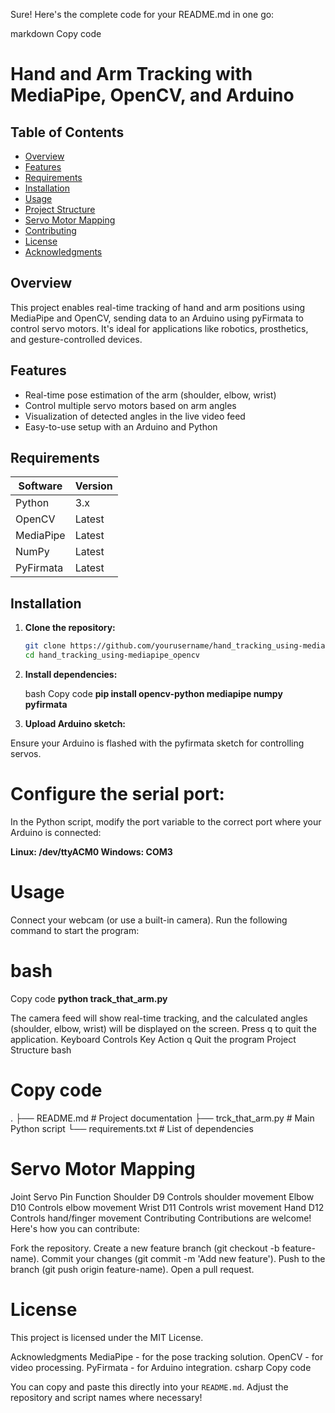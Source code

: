 Sure! Here's the complete code for your README.md in one go:

markdown
Copy code
# Hand and Arm Tracking with MediaPipe, OpenCV, and Arduino

## Table of Contents
- [Overview](#overview)
- [Features](#features)
- [Requirements](#requirements)
- [Installation](#installation)
- [Usage](#usage)
- [Project Structure](#project-structure)
- [Servo Motor Mapping](#servo-motor-mapping)
- [Contributing](#contributing)
- [License](#license)
- [Acknowledgments](#acknowledgments)

## Overview
This project enables real-time tracking of hand and arm positions using MediaPipe and OpenCV, sending data to an Arduino using pyFirmata to control servo motors. It's ideal for applications like robotics, prosthetics, and gesture-controlled devices.

## Features
- Real-time pose estimation of the arm (shoulder, elbow, wrist)
- Control multiple servo motors based on arm angles
- Visualization of detected angles in the live video feed
- Easy-to-use setup with an Arduino and Python

## Requirements
| Software  | Version |
|-----------|---------|
| Python    | 3.x     |
| OpenCV    | Latest  |
| MediaPipe | Latest  |
| NumPy     | Latest  |
| PyFirmata | Latest  |

## Installation

1. **Clone the repository:**
   ```bash
   git clone https://github.com/yourusername/hand_tracking_using-mediapipe_opencv.git
   cd hand_tracking_using-mediapipe_opencv
2. **Install dependencies:**

   bash
   Copy code
   **pip install opencv-python mediapipe numpy pyfirmata**
   
3.  **Upload Arduino sketch:**

Ensure your Arduino is flashed with the pyfirmata sketch for controlling servos.

# Configure the serial port:

In the Python script, modify the port variable to the correct port where your Arduino is connected:

**Linux: /dev/ttyACM0
Windows: COM3**

# Usage
Connect your webcam (or use a built-in camera).
Run the following command to start the program:
# bash
Copy code
**python track_that_arm.py**

The camera feed will show real-time tracking, and the calculated angles (shoulder, elbow, wrist) will be displayed on the screen.
Press q to quit the application.
Keyboard Controls
Key	Action
q	Quit the program
Project Structure
bash
# Copy code
.
├── README.md               # Project documentation
├── trck_that_arm.py      # Main Python script
└── requirements.txt         # List of dependencies
# Servo Motor Mapping
Joint	Servo Pin	Function
Shoulder	D9	Controls shoulder movement
Elbow	D10	Controls elbow movement
Wrist	D11	Controls wrist movement
Hand	D12	Controls hand/finger movement
Contributing
Contributions are welcome! Here's how you can contribute:

Fork the repository.
Create a new feature branch (git checkout -b feature-name).
Commit your changes (git commit -m 'Add new feature').
Push to the branch (git push origin feature-name).
Open a pull request.
# License
This project is licensed under the MIT License.

Acknowledgments
MediaPipe - for the pose tracking solution.
OpenCV - for video processing.
PyFirmata - for Arduino integration.
csharp
Copy code

You can copy and paste this directly into your `README.md`. Adjust the repository and script names where necessary!





